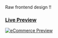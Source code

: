 Raw frontend design !!
### [Live Preview](https://e-commerce-site-demo-sujan.netlify.app/)

[![eCommerce Preview](github_video/Recording2024-11-30224205-ezgif.com-video-to-gif-converter.gif)](https://e-commerce-site-demo-sujan.netlify.app/)
